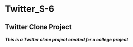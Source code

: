 # Twitter_S-6
## Twitter Clone Project
###### **This is a Twitter clone project created for a college project**
